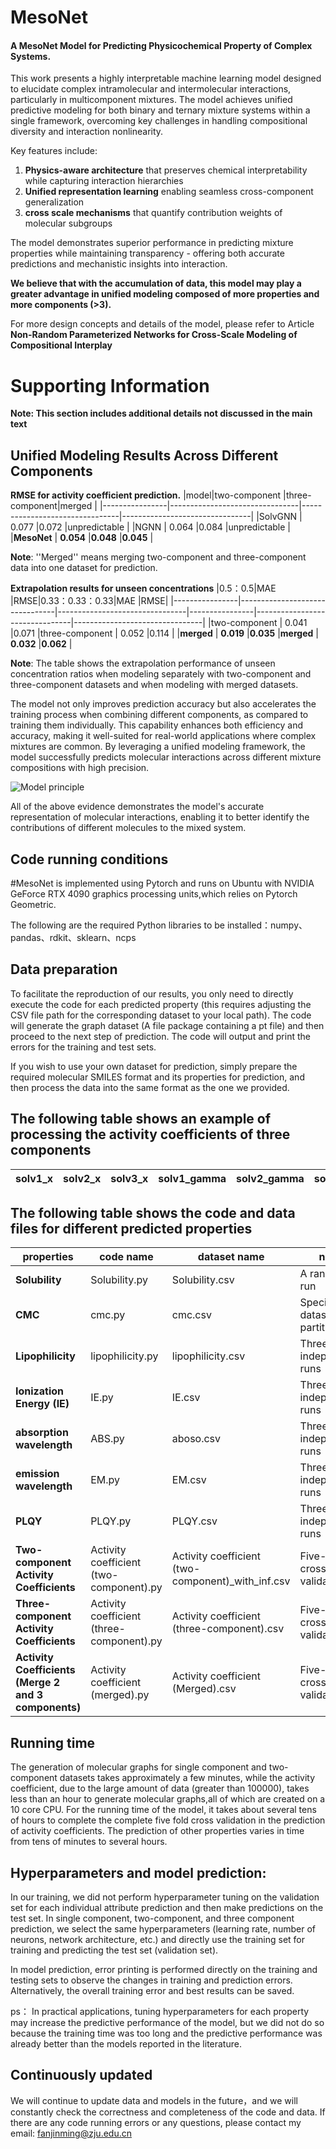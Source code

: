 # MesoNet
####  A MesoNet Model for Predicting Physicochemical Property of Complex Systems.
This work presents a highly interpretable machine learning model designed to elucidate complex intramolecular and intermolecular interactions, particularly in multicomponent mixtures. The model achieves unified predictive modeling for both binary and ternary mixture systems within a single framework, overcoming key challenges in handling compositional diversity and interaction nonlinearity.  

Key features include:  
1) **Physics-aware architecture** that preserves chemical interpretability while capturing interaction hierarchies  
2) **Unified representation learning** enabling seamless cross-component generalization  
3) **cross scale mechanisms** that quantify contribution weights of molecular subgroups  

The model demonstrates superior performance in predicting mixture properties while maintaining transparency - offering both accurate predictions and mechanistic insights into interaction. 

**We believe that with the accumulation of data, this model may play a greater advantage in unified modeling composed of more properties and more components (>3).**

For more design concepts and details of the model, please refer to Article  **Non-Random Parameterized Networks for Cross-Scale Modeling of Compositional Interplay**

# Supporting Information
**Note: This section includes additional details not discussed in the main text**

## Unified Modeling Results Across Different Components
**RMSE for activity coefficient prediction.**
|model|two-component |three-component|merged |
|----------------|--------------------------------|--------------------------------|--------------------------------|
|SolvGNN | 0.077 |0.072 |unpredictable |
|NGNN | 0.064 |0.084 |unpredictable |
|**MesoNet** | **0.054** |**0.048** |**0.045** |

**Note**: ''Merged'' means merging two-component and three-component data into one dataset for prediction.

**Extrapolation results for unseen concentrations**
|0.5：0.5|MAE |RMSE|0.33：0.33：0.33|MAE |RMSE|
|----------------|--------------------------------|--------------------------------|----------------|--------------------------------|--------------------------------|
|two-component | 0.041 |0.071 |three-component | 0.052 |0.114 |
|**merged** | **0.019** |**0.035** |**merged** | **0.032** |**0.062** |

**Note**: The table shows the extrapolation performance of unseen concentration ratios when modeling separately with two-component and three-component datasets and when modeling with merged datasets.

The model not only improves prediction accuracy but also accelerates the training process when combining different components, as compared to training them individually. This capability enhances both efficiency and accuracy, making it well-suited for real-world applications where complex mixtures are common. By leveraging a unified modeling framework, the model successfully predicts molecular interactions across different mixture compositions with high precision.

![Model principle](picture/merged.png)

All of the above evidence demonstrates the model's accurate representation of molecular interactions, enabling it to better identify the contributions of different molecules to the mixed system.




## Code running conditions

#MesoNet is implemented using Pytorch and runs on Ubuntu with NVIDIA GeForce RTX 4090 graphics processing units,which relies on Pytorch Geometric.

The following are the required Python libraries to be installed：numpy、pandas、rdkit、sklearn、ncps


## Data preparation
To facilitate the reproduction of our results, you only need to directly execute the code for each predicted property (this requires adjusting the CSV file path for the corresponding dataset to your local path). The code will generate the graph dataset (A file package containing a pt file) and then proceed to the next step of prediction. The code will output and print the errors for the training and test sets.

If you wish to use your own dataset for prediction, simply prepare the required molecular SMILES format and its properties for prediction, and then process the data into the same format as the one we provided.

## The following table shows an example of processing the activity coefficients of three components
|solv1_x|solv2_x|solv3_x|solv1_gamma|solv2_gamma|solv3_gamma|solv1_smiles|solv2_smiles|solv3_smiles|
|----------------|----------|----------|----------|----------|----------|----------|----------|----------|


## The following table shows the code and data files for different predicted properties
|properties |code name|dataset name |note |dataset size |
|----------------|--------------------------------|--------------------------------|--------------------------------|--------------------------------|
|**Solubility** | Solubility.py |Solubility.csv |A random run |8438 |
|**CMC** | cmc.py |cmc.csv |Specific dataset partitioning |1395 |
|**Lipophilicity** | lipophilicity.py |lipophilicity.csv |Three independent runs |4200 |
|**Ionization Energy (IE)** | IE.py |IE.csv |Three independent runs|2147 |
|**absorption wavelength** | ABS.py |aboso.csv |Three independent runs |3943 |
|**emission wavelength** | EM.py |EM.csv |Three independent runs |4038 |
|**PLQY** | PLQY.py |PLQY.csv |Three independent runs |2831 |
|**Two-component  Activity Coefficients** |Activity coefficient (two-component).py |Activity coefficient (two-component)_with_inf.csv |Five-fold cross validation |280000 (with inf),200000(without inf) |
|**Three-component Activity Coefficients** |Activity coefficient (three-component).py |Activity coefficient (three-component).csv |Five-fold cross validation |160000 |
|**Activity Coefficients (Merge 2 and 3 components)** |Activity coefficient (merged).py |Activity coefficient (Merged).csv |Five-fold cross validation |360000 |



## Running time

The generation of molecular graphs for single component and two-component datasets takes approximately a few minutes, while the activity coefficient, due to the large amount of data (greater than 100000), takes less than an hour to generate molecular graphs,all of which are created on a 10 core CPU.
For the running time of the model, it takes about several tens of hours to complete the complete five fold cross validation in the prediction of activity coefficients.
The prediction of other properties varies in time from tens of minutes to several hours.


## Hyperparameters and model prediction:
In our training, we did not perform hyperparameter tuning on the validation set for each individual attribute prediction and then make predictions on the test set. In single component, two-component, and three component prediction, we select the same hyperparameters (learning rate, number of neurons, network architecture, etc.) and directly use the training set for training and predicting the test set (validation set).

In model prediction, error printing is performed directly on the training and testing sets to observe the changes in training and prediction errors. Alternatively, the overall training error and best results can be saved.

ps： In practical applications, tuning hyperparameters for each property may increase the predictive performance of the model, but we did not do so because the training time was too long and the predictive performance was already better than the models reported in the literature.

## Continuously updated
We will continue to update data and models in the future，and we will constantly check the correctness and completeness of the code and data. If there are any code running errors or any questions, please contact my email: fanjinming@zju.edu.cn




